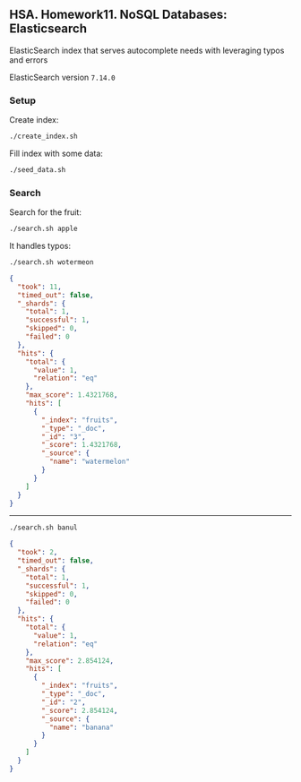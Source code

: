 ## HSA. Homework11. NoSQL Databases: Elasticsearch

ElasticSearch index that serves autocomplete needs with leveraging typos and errors

ElasticSearch version `7.14.0`

### Setup
Create index:
```bash
./create_index.sh
```
Fill index with some data:
```bash
./seed_data.sh
```

### Search
Search for the fruit:
```bash
./search.sh apple
```

It handles typos:
```bash
./search.sh wotermeon
```
```json
{
  "took": 11,
  "timed_out": false,
  "_shards": {
    "total": 1,
    "successful": 1,
    "skipped": 0,
    "failed": 0
  },
  "hits": {
    "total": {
      "value": 1,
      "relation": "eq"
    },
    "max_score": 1.4321768,
    "hits": [
      {
        "_index": "fruits",
        "_type": "_doc",
        "_id": "3",
        "_score": 1.4321768,
        "_source": {
          "name": "watermelon"
        }
      }
    ]
  }
}
```
---
```bash
./search.sh banul
```
```json
{
  "took": 2,
  "timed_out": false,
  "_shards": {
    "total": 1,
    "successful": 1,
    "skipped": 0,
    "failed": 0
  },
  "hits": {
    "total": {
      "value": 1,
      "relation": "eq"
    },
    "max_score": 2.854124,
    "hits": [
      {
        "_index": "fruits",
        "_type": "_doc",
        "_id": "2",
        "_score": 2.854124,
        "_source": {
          "name": "banana"
        }
      }
    ]
  }
}
```
